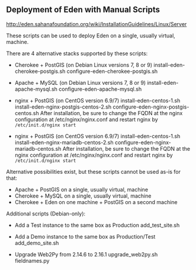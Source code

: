 Deployment of Eden with Manual Scripts
--------------------------------------

http://eden.sahanafoundation.org/wiki/InstallationGuidelines/Linux/Server

These scripts can be used to deploy Eden on a single, usually virtual, machine.

There are 4 alternative stacks supported by these scripts:
* Cherokee + PostGIS (on Debian Linux versions 7, 8 or 9)
    install-eden-cherokee-postgis.sh
    configure-eden-cherokee-postgis.sh
    
* Apache + MySQL (on Debian Linux versions 7, 8 or 9)
    install-eden-apache-mysql.sh
    configure-eden-apache-mysql.sh

* nginx + PostGIS (on CentOS version 6.9/7)
    install-eden-centos-1.sh
    install-eden-nginx-postgis-centos-2.sh
    configure-eden-nginx-postgis-centos.sh
    After installation, be sure to change the FQDN at the nginx configuration at /etc/nginx/nginx.conf and restart nginx by `/etc/init.d/nginx start`

* nginx + PostGIS (on CentOS version 6.9/7)
    install-eden-centos-1.sh
    install-eden-nginx-mariadb-centos-2.sh
    configure-eden-nginx-mariadb-centos.sh
    After installation, be sure to change the FQDN at the nginx configuration at /etc/nginx/nginx.conf and restart nginx by `/etc/init.d/nginx start`

Alternative possibilities exist, but these scripts cannot be used as-is for that:
* Apache + PostGIS on a single, usually virtual, machine
* Cherokee + MySQL on a single, usually virtual, machine
* Cherokee + Eden on one machine + PostGIS on a second machine


Additional scripts (Debian-only):

* Add a Test instance to the same box as Production
    add_test_site.sh

* Add a Demo instance to the same box as Production/Test
    add_demo_site.sh

* Upgrade Web2Py from 2.14.6 to 2.16.1
    upgrade_web2py.sh
    fieldnames.py

